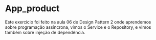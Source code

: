 # App_product

Este exercicio foi feito na aula 06 de Design Pattern 2 onde aprendemos sobre programação assíncrona, vimos o Service e o Repository, 
e vimos também sobre injeção de dependência.
